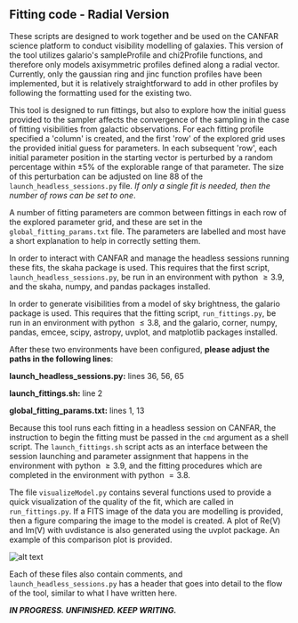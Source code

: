 ## Fitting code - Radial Version

These scripts are designed to work together and be used on the CANFAR science platform to conduct visibility modelling of galaxies. This version of the tool utilizes galario's sampleProfile and chi2Profile functions, and therefore only models axisymmetric profiles defined along a radial vector. Currently, only the gaussian ring and jinc function profiles have been implemented, but it is relatively straightforward to add in other profiles by following the formatting used for the existing two. 

This tool is designed to run fittings, but also to explore how the initial guess provided to the sampler affects the convergence of the sampling in the case of fitting visibilities from galactic observations. For each fitting profile specified a 'column' is created, and the first 'row' of the explored grid uses the provided initial guess for parameters. In each subsequent 'row', each initial parameter position in the starting vector is perturbed by a random percentage within $\pm 5\%$ of the explorable range of that parameter. The size of this perturbation can be adjusted on line 88 of the `launch_headless_sessions.py` file. _If only a single fit is needed, then the number of rows can be set to one_. 

A number of fitting parameters are common between fittings in each row of the explored parameter grid, and these are set in the `global_fitting_params.txt` file. The parameters are labelled and most have a short explanation to help in correctly setting them. 

In order to interact with CANFAR and manage the headless sessions running these fits, the skaha package is used. This requires that the first script, `launch_headless_sessions.py`, be run in an environment with python $\geq 3.9$, and the skaha, numpy, and pandas packages installed. 

In order to generate visibilities from a model of sky brightness, the galario package is used. This requires that the fitting script, `run_fittings.py`, be run in an environment with python $\leq 3.8$, and the galario, corner, numpy, pandas, emcee, scipy, astropy, uvplot, and matplotlib packages installed. 

After these two environments have been configured, **please adjust the paths in the following lines**:

**launch_headless_sessions.py:** lines 36, 56, 65

**launch_fittings.sh:** line 2 

**global_fitting_params.txt:** lines 1, 13

Because this tool runs each fitting in a headless session on CANFAR, the instruction to begin the fitting must be passed in the `cmd` argument as a shell script. The `launch_fittings.sh` script acts as an interface between the session launching and parameter assignment that happens in the environment with python $\geq 3.9$, and the fitting procedures which are completed in the environment with python $=3.8$.

The file `visualizeModel.py` contains several functions used to provide a quick visualization of the quality of the fit, which are called in `run_fittings.py`. If a FITS image of the data you are modelling is provided, then a figure comparing the image to the model is created. A plot of Re(V) and Im(V) with uvdistance is also generated using the uvplot package. An example of this comparison plot is provided. 

![alt text](https://github.com/emcarver/ALMA-Galaxy-Visibility-Modelling/edit/main/radial_version/example_plot.png "Example of the image to model comparison plot")

Each of these files also contain comments, and `launch_headless_sessions.py` has a header that goes into detail to the flow of the tool, similar to what I have written here. 

***IN PROGRESS. UNFINISHED. KEEP WRITING.*** 
